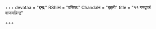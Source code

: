 +++
devataa = "इन्द्रः"
RShiH = "वसिष्ठः"
ChandaH = "बृहती"
title = "११ गमद्वाजं वाजयन्निन्द्र"

+++
